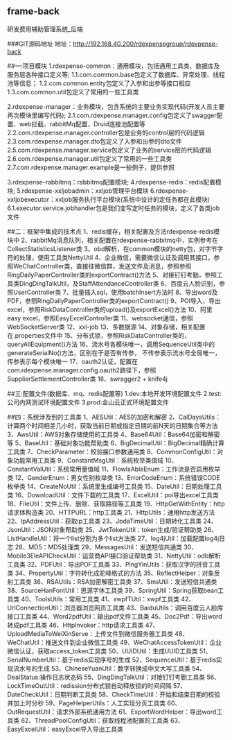 ## frame-back
研发费用辅助管理系统_后端

###GIT源码地址
地址：http://192.168.40.200/rdexpensegroup/rdexpense-back

##一:项目模块
1.rdexpense-common：通用模块，包括通用工具类、数据库及服务层各种接口定义等;
  1.1.com.common.base包定义了数据库、异常处理、线程池等信息；
  1.2.com.common.entity包定义了入参和出参等接口相应
  1.3.com.common.util包定义了常用的一些工具类
  
2.rdexpense-manager：业务模块，包含系统的主要业务实现代码(开发人员主要再次模块里编写代码);
  2.1.com.rdexpense.manager.config包定义了swagger配置、web拦截、rabbitMq配置、Druid连接池配置等
  2.2.com.rdexpense.manager.controller包是业务的control层的代码逻辑
  2.3.com.rdexpense.manager.dto包定义了入参和出参的dto文件
  2.5.com.rdexpense.manager.service包定义了业务的service层的代码逻辑
  2.6.com.rdexpense.manager.util包定义了常用的一些工具类
  2.7.com.rdexpense.manager.example是一些例子，提供参照

3.rdexpense-rabbitmq：rabbitmq配置模块;
4.rdexpense-redis：redis配置模块;
5.rdexpense-xxljobadmin：xxljob管理平台模块
6.rdexpense-xxljobexecutor：xxljob服务执行平台模块(系统中设计的定任务都在此模块)
  6.1.executor.service.jobhandler包是我们变写定时任务的模块，定义了各类job文件


##二：框架中集成的技术点
1、redis缓存，相关配置及方法rdexpense-redis模块中
2、rabbitMq消息队列，相关配置在rdexpense-rabbitmq中，实例参考在CollectStatisticsListener类
3、obd解析，在common模块的netty包，对字节字符的处理，使用工具类NettyUtil
4、企业微信，需要微信认证及调用其接口，参照WeChatController类，直接往微信群，发送文件及消息，参照参照RingDailyPaperController类的exportContract()方法
5、对接钉钉考勤，参照工具类DingDingTalkUtil，及StaffAttendanceController类
6、百度云人脸识别，参照UserController类
7、批量插入sql，使用batchInsert方法时
8、导出word及PDF，参照RingDailyPaperController类的exportContract()
9、POI导入、导出excel，参照RiskDataController类的upload()及exportExcel()方法
10、阿里easy excel，参照EasyExcelController类
11、websocket通信，参照WebSocketServer类
12、xxl-job
13、多数据源
14、对象存储，相关配置在.properties文件中
15、分布式锁，参照RiskDataController类的，queryAllEquipment()方法
16、流水号各模块唯一，调用SequenceUtil类中的generateSerialNo()方法，区别在于是否有传参，
    不传参表示流水号全局唯一，传参表示每个模块唯一
17、oauth2认证，配置在com.rdexpense.manager.config.oauth2路径下，参照SupplierSettlementController类
18、swragger2 + knife4j



##三:配置文件(数据库、mq、redis配置等)
1.dev:本地开发环境配置文件
2.test:公司内网测试环境配置文件
3.prod:金山云正式环境配置文件

##四：系统涉及到的工具类
1、AESUtil：AES的加密和解密
2、CalDaysUtils：计算两个时间相差几小时，获取当前日期或指定日期的前N天的日期集合等方法
3、AwsUtil：AWS对象存储使用的工具类
4、Base64Util：Base64加密和解密等
5、BaseUtil：基础对象功能帮助类
6、BigDecimalUtil：BigDecimal精确计算工具类
7、CheckParameter：校验接口参数通用类
8、CommonConfigUtil：对象功能常用工具类
9、ConstantMsgUtil：系统枚举类值域
10、ConstantValUtil：系统常用量值域
11、FlowIsAbleEnum：工作流是否启用枚举类
12、GenderEnum：男女性别枚举类
13、ErrorCodeEnum：系统错误CODE枚举类
14、CreateNoUtil：系统里生成编号工具类
15、DateUtil：日期处理工具类
16、DownloadUtil：文件下载的工具类
17、ExcelUtil：poi导出excel工具类
18、FileUtil：文件上传、删除、获取路径等工具类
19、HttpGetWithEntity：http请求体构造类
20、HTTPURL：http工具类
21、HttpUtils：通用http发送方法
22、IpAddressUtil：获取ip工具类
23、JodaTimeUtil：日期转化工具类
24、JsonUtil：JSON对象帮助类
25、JwtTokenUtil：token生成/验证帮助类
26、ListHandleUtil：将一个list分割为多个list方法类
27、log4jUtil：加载配置log4j日志
28、MD5：MD5处理类
29、MessagesUtil：发送短信共通类
30、Mobile3EleAPICheckUtil：运营商API接口验证帮助类
31、NettyUtil：odb解析工具类
32、PDFUtil：导出PDF工具类
33、PingYinUtils：获取汉字的拼音工具类
34、PropertyUtil：字符转化成驼峰格式的方法
35、ReflectHelper：对象反射工具类
36、RSAUtils：RSA加密解密工具类
37、SmsUtil：发送短信共通类
38、SourceHanFontUtil：思源字体工具类
39、SpringUtil：Spring获取bean工具类
40、ToolsUtils：常用工具类
41、xwpfTUtil：xwpf工具类
42、UrlConnectionUtil：浏览器浏览网页工具类
43、BaiduUtils：调用百度云人脸库接口工具类
44、Word2pdfUtil：输出pdf文件工具类
45、Doc2Pdf：导出word转成pdf工具类
46、HttpInvoker：http请求工具类
47、UploadMediaToWeiXinServe：上传文件到微信服务器工具类
48、WeChatUtil：推送文件到企业微信工具类
49、WeChatAccessTokenUtil：企业微信认证，获取access_token工具类
50、UUIDUtil：生成UUID工具类
51、SerialNumberUtil：基于redis实现序号的生成
52、SequenceUtil：基于redis实现流水号的生成
53、ChineseYuanUtil：数字转换成中文大写工具类
54、DealStatus:操作日志状态码
55、DingDingTalkUtil：对接钉钉考勤工具类
56、LockTimeOutUtil：redission分布式锁自动释放锁的时间间隔
57、DateCheckUtil：日期判断工具类
58、CheckTimeUtil：开始和结束日期的校验并加上时分秒
59、PageHelperUtils：人工实现分页工具类
60、OutRequestUtil：请求外部系统通用方法
61、ExportWordHelper：导出word工具类
62、ThreadPoolConfigUtil：获取线程池配置的工具类
63、EasyExcelUtil：easyExcel导入导出工具类